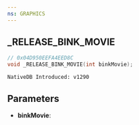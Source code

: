 ```yaml
---
ns: GRAPHICS
---
```

## _RELEASE_BINK_MOVIE

```c
// 0x04D950EEFA4EED8C
void _RELEASE_BINK_MOVIE(int binkMovie);
```

```
NativeDB Introduced: v1290
```

## Parameters
* **binkMovie**:
